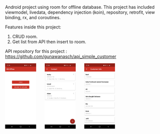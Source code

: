 Android project using room for offline database. This project has included viewmodel, livedata, dependency injection (koin), repository, retrofit, view binding, rx, and coroutines.

Features inside this project:
1. CRUD room.
2. Get list from API then insert to room.

API repository for this project :
https://github.com/gunawanasch/api_simple_customer

<img src="https://github.com/gunawanasch/DBOfflineAndroid/blob/master/app/src/main/res/drawable/home.jpg" width="20%">&emsp;&emsp;<img src="https://github.com/gunawanasch/DBOfflineAndroid/blob/master/app/src/main/res/drawable/contact.jpg" width="20%">&emsp;&emsp;<img src="https://github.com/gunawanasch/DBOfflineAndroid/blob/master/app/src/main/res/drawable/customer_info.jpg" width="20%">


